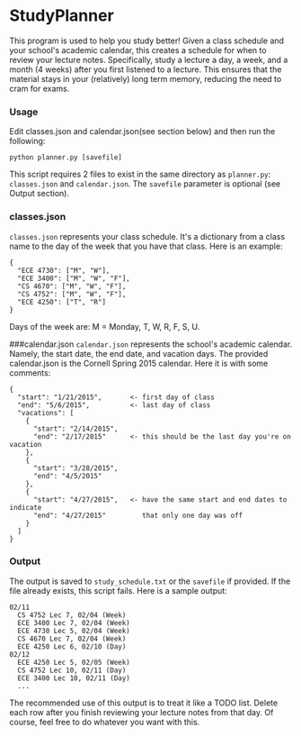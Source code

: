 # StudyPlanner
This program is used to help you study better! Given a class schedule and your
school's academic calendar, this creates a schedule for when to review your
lecture notes. Specifically, study a lecture a day, a week, and a month
(4 weeks) after you first listened to a lecture. This ensures that the material
stays in your (relatively) long term memory, reducing the need to cram for
exams.

### Usage
Edit classes.json and calendar.json(see section below) and then run the
following:
```
python planner.py [savefile]
```
This script requires 2 files to exist in the same directory as `planner.py`:
`classes.json` and `calendar.json`. The `savefile` parameter is optional (see
 Output section).

### classes.json
`classes.json` represents your class schedule. It's a dictionary from a class
name to the day of the week that you have that class. Here is an example:

```
{
  "ECE 4730": ["M", "W"],
  "ECE 3400": ["M", "W", "F"],
  "CS 4670": ["M", "W", "F"],
  "CS 4752": ["M", "W", "F"],
  "ECE 4250": ["T", "R"]
}
```

Days of the week are: M = Monday, T, W, R, F, S, U.

###calendar.json
`calendar.json` represents the school's academic calendar. Namely, the start
date, the end date, and vacation days. The provided calendar.json is the
Cornell Spring 2015 calendar. Here it is with some comments:
```
{
  "start": "1/21/2015",       <- first day of class
  "end": "5/6/2015",          <- last day of class
  "vacations": [
    {
      "start": "2/14/2015",
      "end": "2/17/2015"      <- this should be the last day you're on vacation
    },
    {
      "start": "3/28/2015",
      "end": "4/5/2015"
    },
    {
      "start": "4/27/2015",   <- have the same start and end dates to indicate
      "end": "4/27/2015"         that only one day was off
    }
  ]
}
```

### Output
The output is saved to `study_schedule.txt` or the `savefile` if provided.
If the file already exists, this script fails. Here is a sample output:
```
02/11
  CS 4752 Lec 7, 02/04 (Week)
  ECE 3400 Lec 7, 02/04 (Week)
  ECE 4730 Lec 5, 02/04 (Week)
  CS 4670 Lec 7, 02/04 (Week)
  ECE 4250 Lec 6, 02/10 (Day)
02/12
  ECE 4250 Lec 5, 02/05 (Week)
  CS 4752 Lec 10, 02/11 (Day)
  ECE 3400 Lec 10, 02/11 (Day)
  ...
```
The recommended use of this output is to treat it like a TODO list. Delete
each row after you finish reviewing your lecture notes from that day.
Of course, feel free to do whatever you want with this.
